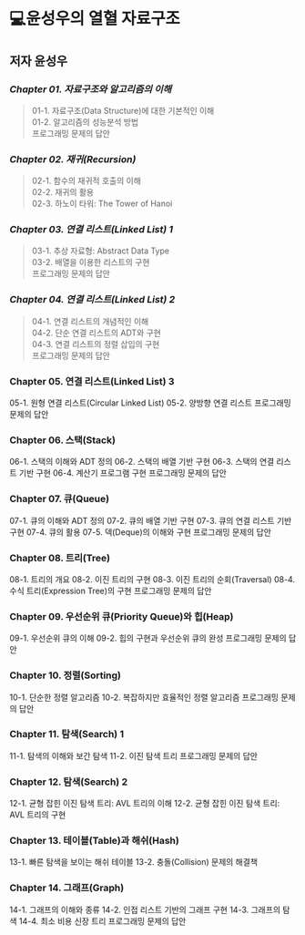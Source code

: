 # 💻윤성우의 열혈 자료구조
## 저자 윤성우
### _Chapter 01. 자료구조와 알고리즘의 이해_
> 01-1. 자료구조(Data Structure)에 대한 기본적인 이해<br/> 01-2. 알고리즘의 성능분석 방법 <br/> 프로그래밍 문제의 답안

### _Chapter 02. 재귀(Recursion)_
> 02-1. 함수의 재귀적 호출의 이해 <br/> 02-2. 재귀의 활용 <br/> 02-3. 하노이 타워: The Tower of Hanoi

### _Chapter 03. 연결 리스트(Linked List) 1_
> 03-1. 추상 자료형: Abstract Data Type <br/> 03-2. 배열을 이용한 리스트의 구현 <br/> 프로그래밍 문제의 답안

### _Chapter 04. 연결 리스트(Linked List) 2_
> 04-1. 연결 리스트의 개념적인 이해 <br/> 04-2. 단순 연결 리스트의 ADT와 구현 <br/> 04-3. 연결 리스트의 정렬 삽입의 구현 <br/> 프로그래밍 문제의 답안

### **Chapter 05. 연결 리스트(Linked List) 3**

  05-1. 원형 연결 리스트(Circular Linked List)
  05-2. 양방향 연결 리스트
  프로그래밍 문제의 답안

### **Chapter 06. 스택(Stack)**

  06-1. 스택의 이해와 ADT 정의
  06-2. 스택의 배열 기반 구현
  06-3. 스택의 연결 리스트 기반 구현
  06-4. 계산기 프로그램 구현
  프로그래밍 문제의 답안

### **Chapter 07. 큐(Queue)**

  07-1. 큐의 이해와 ADT 정의
  07-2. 큐의 배열 기반 구현
  07-3. 큐의 연결 리스트 기반 구현
  07-4. 큐의 활용
  07-5. 덱(Deque)의 이해와 구현
  프로그래밍 문제의 답안

### **Chapter 08. 트리(Tree)**

  08-1. 트리의 개요
  08-2. 이진 트리의 구현
  08-3. 이진 트리의 순회(Traversal)
  08-4. 수식 트리(Expression Tree)의 구현
  프로그래밍 문제의 답안

### **Chapter 09. 우선순위 큐(Priority Queue)와 힙(Heap)**

  09-1. 우선순위 큐의 이해
  09-2. 힙의 구현과 우선순위 큐의 완성
  프로그래밍 문제의 답안

### **Chapter 10. 정렬(Sorting)**

  10-1. 단순한 정렬 알고리즘
  10-2. 복잡하지만 효율적인 정렬 알고리즘
  프로그래밍 문제의 답안

### **Chapter 11. 탐색(Search) 1**

  11-1. 탐색의 이해와 보간 탐색
  11-2. 이진 탐색 트리
  프로그래밍 문제의 답안

### **Chapter 12. 탐색(Search) 2**

  12-1. 균형 잡힌 이진 탐색 트리: AVL 트리의 이해
  12-2. 균형 잡힌 이진 탐색 트리: AVL 트리의 구현

### **Chapter 13. 테이블(Table)과 해쉬(Hash)**

  13-1. 빠른 탐색을 보이는 해쉬 테이블
  13-2. 충돌(Collision) 문제의 해결책

### **Chapter 14. 그래프(Graph)**

  14-1. 그래프의 이해와 종류
  14-2. 인접 리스트 기반의 그래프 구현
  14-3. 그래프의 탐색
  14-4. 최소 비용 신장 트리
  프로그래밍 문제의 답안
